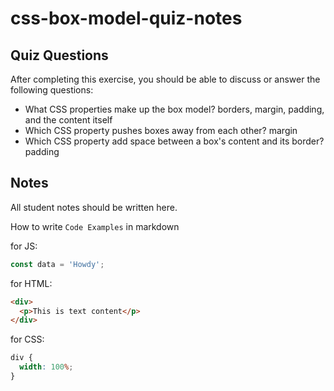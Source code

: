 # css-box-model-quiz-notes

## Quiz Questions

After completing this exercise, you should be able to discuss or answer the following questions:

- What CSS properties make up the box model?
  borders, margin, padding, and the content itself
- Which CSS property pushes boxes away from each other?
  margin
- Which CSS property add space between a box's content and its border?
  padding

## Notes

All student notes should be written here.

How to write `Code Examples` in markdown

for JS:

```javascript
const data = 'Howdy';
```

for HTML:

```html
<div>
  <p>This is text content</p>
</div>
```

for CSS:

```css
div {
  width: 100%;
}
```
